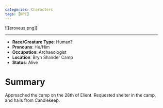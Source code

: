 ```yaml
---
categories: Characters
tags: [NPC]
---
```


![[eroveus.png]]

---

- **Race/Creature Type**: Human?
- **Pronouns**:  He/Him
- **Occupation**:  Archaeologist
- **Location**:  Bryn Shander Camp
- **Status**: Alive

# Summary
Approached the camp on the 28th of Elient. Requested shelter in the camp, and hails from Candlekeep.